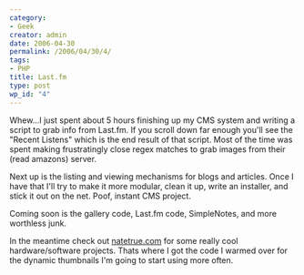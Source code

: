 ```yaml
---
category:
- Geek
creator: admin
date: 2006-04-30
permalink: /2006/04/30/4/
tags:
- PHP
title: Last.fm
type: post
wp_id: "4"
---
```


Whew...I just spent about 5 hours finishing up my CMS system and writing a script to grab info from Last.fm.  If you scroll down far enough you'll see the "Recent Listens" which is the end result of that script.  Most of the time was spent making frustratingly close regex matches to grab images from their (read amazons) server.

Next up is the listing and viewing mechanisms for blogs and articles.  Once I have that I'll try to make it more modular, clean it up, write an installer, and stick it out on the net.  Poof, instant CMS project.

Coming soon is the gallery code, Last.fm code, SimpleNotes, and more worthless junk.

In the meantime check out [natetrue.com](http://www.natetrue.com/) for some really cool hardware/software projects.  Thats where I got the code I warmed over for the dynamic thumbnails I'm going to start using more often.
